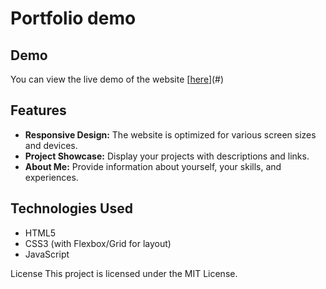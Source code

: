 # Portfolio demo
## Demo
You can view the live demo of the website [[here](https://portfolio-demo-seven.vercel.app/)](#)

## Features

- **Responsive Design:** The website is optimized for various screen sizes and devices.
- **Project Showcase:** Display your projects with descriptions and links.
- **About Me:** Provide information about yourself, your skills, and experiences.

## Technologies Used

- HTML5
- CSS3 (with Flexbox/Grid for layout)
- JavaScript

License
This project is licensed under the MIT License.
